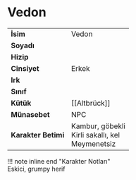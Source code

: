 # Vedon   
|  |  |  
|---|---|  
| **İsim** | Vedon |  
| **Soyadı** |  |  
| **Hizip** |  |  
| **Cinsiyet** | Erkek |  
| **Irk** |  |  
| **Sınıf** |  |  
| **Kütük** | [[Altbrück]] |  
| **Münasebet** | NPC |  
| **Karakter Betimi** | Kambur, göbekli<br>Kirli sakallı, kel<br>Meymenetsiz |  
  
  
!!! note inline end "Karakter Notları"  
	Eskici, grumpy herif  
	  
	  
	